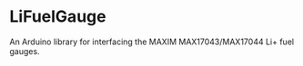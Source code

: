 LiFuelGauge
===========

An Arduino library for interfacing the MAXIM MAX17043/MAX17044 Li+ fuel gauges.
